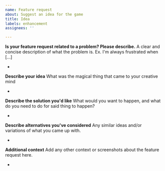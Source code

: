 ```yaml
---
name: Feature request
about: Suggest an idea for the game
title: Idea
labels: enhancement
assignees: ''

---
```


**Is your feature request related to a problem? Please describe.**
A clear and concise description of what the problem is. Ex. I'm always frustrated when [...]

 -

**Describe your idea**
What was the magical thing that came to your creative mind

  -

**Describe the solution you'd like**
What would you want to happen, and what do you need to do for said thing to happen?

 -

**Describe alternatives you've considered**
Any similar ideas and/or variations of what you came up with.

 -

**Additional context**
Add any other context or screenshots about the feature request here.

 -
